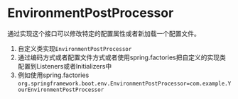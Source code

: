 # EnvironmentPostProcessor
通过实现这个接口可以修改特定的配置属性或者新加载一个配置文件。
1. 自定义类实现`EnvironmentPostProcessor`
2. 通过编码方式或者配置文件方式或者使用spring.factories把自定义的实现类配置到Listeners或者Initializers中
3. 例如使用spring.factories
`org.springframework.boot.env.EnvironmentPostProcessor=com.example.YourEnvironmentPostProcessor`
